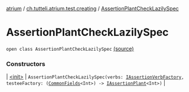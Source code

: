 [atrium](../../index.md) / [ch.tutteli.atrium.test.creating](../index.md) / [AssertionPlantCheckLazilySpec](.)

# AssertionPlantCheckLazilySpec

`open class AssertionPlantCheckLazilySpec` [(source)](https://github.com/robstoll/atrium/tree/master/atrium-test/src/main/kotlin/ch/tutteli/atrium/test/creating/AssertionPlantCheckLazilySpec.kt#L18)

### Constructors

| [&lt;init&gt;](-init-.md) | `AssertionPlantCheckLazilySpec(verbs: `[`IAssertionVerbFactory`](../../ch.tutteli.atrium.test/-i-assertion-verb-factory/index.md)`, testeeFactory: (`[`CommonFields`](../../ch.tutteli.atrium.creating/-i-assertion-plant-with-common-fields/-common-fields/index.md)`<Int>) -> `[`IAssertionPlant`](../../ch.tutteli.atrium.creating/-i-assertion-plant/index.md)`<Int>)` |

